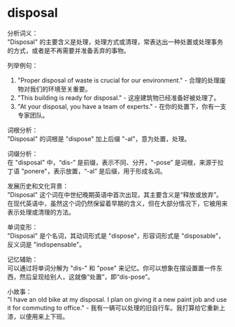 # disposal

分析词义：  
"Disposal" 的主要含义是处理，处理方式或清理，常表达出一种处置或处理事务的方式，或者是不再需要并准备丢弃的事物。

  

列举例句：

  

1.  "Proper disposal of waste is crucial for our environment." - 合理的处理废物对我们的环境至关重要。
2.  "This building is ready for disposal." - 这座建筑物已经准备好被处理了。
3.  "At your disposal, you have a team of experts." - 在你的处置下，你有一支专家团队。

  

词根分析：  
"Disposal" 的词根是 "dispose" 加上后缀 "-al"，意为处置，处理。

  

词缀分析：  
在 "disposal" 中，“dis-” 是前缀，表示不同、分开，“-pose” 是词根，来源于拉丁语 "ponere"，表示放置，“-al” 是后缀，用于形成名词。

  

发展历史和文化背景：  
"Disposal" 这个词在中世纪晚期英语中首次出现，其主要含义是“释放或放弃”。在现代英语中，虽然这个词仍然保留着早期的含义，但在大部分情况下，它被用来表示处理或清理的方法。

  

单词变形：  
"Disposal" 是个名词，其动词形式是 "dispose"，形容词形式是 "disposable"，反义词是 "indispensable"。

  

记忆辅助：  
可以通过将单词分解为 "dis-" 和 "pose" 来记忆。你可以想象在摆设置置一件东西，然后呈现给别人，这就像“处置”，即“dis-pose”。

  

小故事：  
"I have an old bike at my disposal. I plan on giving it a new paint job and use it for commuting to office." - 我有一辆可以处理的旧自行车。我打算给它重新上漆，以便用来上下班。
